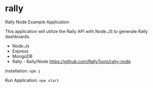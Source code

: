 # rally

Rally Node Example Application

This application will utilize the Rally API with Node.JS to generate Rally dashboards.

+ Node.Js
+ Express
+ MongoDB
+ Rally - Rally/Node https://github.com/RallyTools/rally-node

Installation:
``` npm i ```

Run Application:
``` npm start ```
